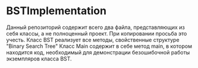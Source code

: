 # BSTImplementation
  Данный репозиторий содержит всего два файла, представляющих из себя классы, а не полноценный проект.
  При копировании просьба это учесть.
  Класс BST реализует все методы, свойственные структуре "Binary Search Tree"
  Класс Main содержит в себе метод main, в котором находится код, необходимый для демонстрации безошибочной работы экземпляров 
класса BST.
